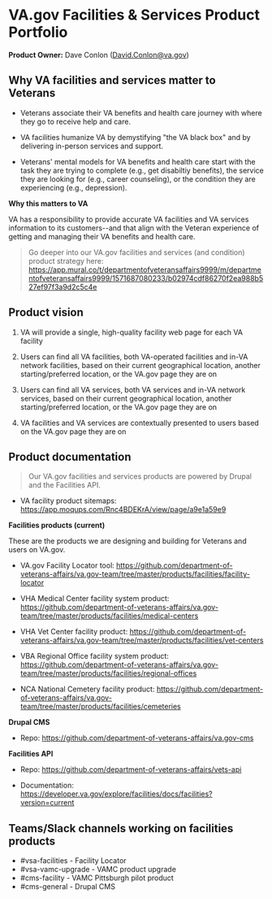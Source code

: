 # VA.gov Facilities & Services Product Portfolio

**Product Owner:** Dave Conlon (David.Conlon@va.gov)

## Why VA facilities and services matter to Veterans

- Veterans associate their VA benefits and health care journey with where they go to receive help and care.

- VA facilities humanize VA by demystifying "the VA black box" and by delivering in-person services and support.

- Veterans' mental models for VA benefits and health care start with the task they are trying to complete (e.g., get disabiltiy benefits), the service they are looking for (e.g., career counseling), or the condition they are experiencing (e.g., depression). 

**Why this matters to VA**

VA has a responsibility to provide accurate VA facilities and VA services information to its customers--and that align with the Veteran experience of getting and managing their VA benefits and health care.

> Go deeper into our VA.gov facilities and services (and condition) product strategy here: https://app.mural.co/t/departmentofveteransaffairs9999/m/departmentofveteransaffairs9999/1571687080233/b02974cdf86270f2ea988b527ef97f3a9d2c5c4e

## Product vision

1. VA will provide a single, high-quality facility web page for each VA facility

2. Users can find all VA facilities, both VA-operated facilities and in-VA network facilities, based on their current geographical location, another starting/preferred location, or the VA.gov page they are on

3. Users can find all VA services, both VA services and in-VA network services, based on their current geographical location, another starting/preferred location, or the VA.gov page they are on

4. VA facilities and VA services are contextually presented to users based on the VA.gov page they are on

## Product documentation

> Our VA.gov facilities and services products are powered by Drupal and the Facilities API.

- VA facility product sitemaps: https://app.moqups.com/Rnc4BDEKrA/view/page/a9e1a59e9

**Facilities products (current)**

These are the products we are designing and building for Veterans and users on VA.gov.

- VA.gov Facility Locator tool: https://github.com/department-of-veterans-affairs/va.gov-team/tree/master/products/facilities/facility-locator

- VHA Medical Center facility system product: https://github.com/department-of-veterans-affairs/va.gov-team/tree/master/products/facilities/medical-centers

- VHA Vet Center facility product: https://github.com/department-of-veterans-affairs/va.gov-team/tree/master/products/facilities/vet-centers

- VBA Regional Office facility system product: https://github.com/department-of-veterans-affairs/va.gov-team/tree/master/products/facilities/regional-offices

- NCA National Cemetery facility product: https://github.com/department-of-veterans-affairs/va.gov-team/tree/master/products/facilities/cemeteries

**Drupal CMS**

- Repo: https://github.com/department-of-veterans-affairs/va.gov-cms

**Facilities API**

- Repo: https://github.com/department-of-veterans-affairs/vets-api

- Documentation: https://developer.va.gov/explore/facilities/docs/facilities?version=current

## Teams/Slack channels working on facilities products
- #vsa-facilities - Facility Locator
- #vsa-vamc-upgrade - VAMC product upgrade
- #cms-facility - VAMC Pittsburgh pilot product
- #cms-general - Drupal CMS
